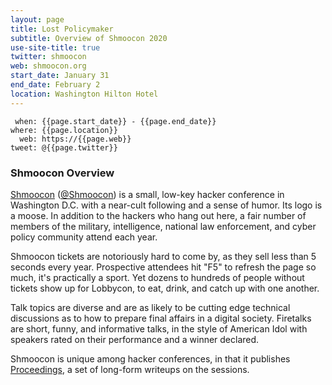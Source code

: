 ```yaml
---
layout: page
title: Lost Policymaker
subtitle: Overview of Shmoocon 2020
use-site-title: true
twitter: shmoocon
web: shmoocon.org
start_date: January 31
end_date: February 2
location: Washington Hilton Hotel
---
```


```
 when: {{page.start_date}} - {{page.end_date}}
where: {{page.location}}
  web: https://{{page.web}}
tweet: @{{page.twitter}}
```

### Shmoocon Overview

[Shmoocon](https://shmoocon.org) ([@Shmoocon](https://twitter.com/shmoocon)) is a small, low-key hacker conference in Washington D.C. with a near-cult following and a sense of humor. Its logo is a moose. In addition to the hackers who hang out here, a fair number of members of the military, intelligence, national law enforcement, and cyber policy community attend each year.

Shmoocon tickets are notoriously hard to come by, as they sell less than 5 seconds every year. Prospective attendees hit "F5" to refresh the page so much, it's practically a sport. Yet dozens to hundreds of people without tickets show up for Lobbycon, to eat, drink, and catch up with one another.

Talk topics are diverse and are as likely to be cutting edge technical discussions as to how to prepare final affairs in a digital society. Firetalks are short, funny, and informative talks, in the style of American Idol with speakers rated on their performance and a winner declared.

Shmoocon is unique among hacker conferences, in that it publishes [Proceedings](https://github.com/shmoocon), a set of long-form writeups on the sessions.
